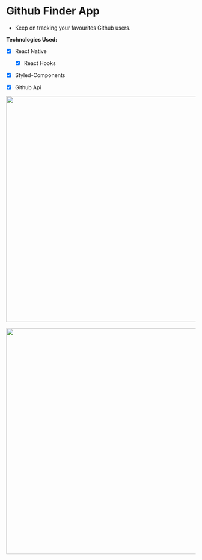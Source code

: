 # Github Finder App

- Keep on tracking your favourites Github users.

**Technologies Used:**
- [x] React Native
  - [x] React Hooks
- [x] Styled-Components
- [x] Github Api


<p align="center">
    <img src="./readme/iosfinduser.gif" height="600" />
    &nbsp;&nbsp;
    <img src="./readme/androidfinduser.gif" height="600" />
</p>

